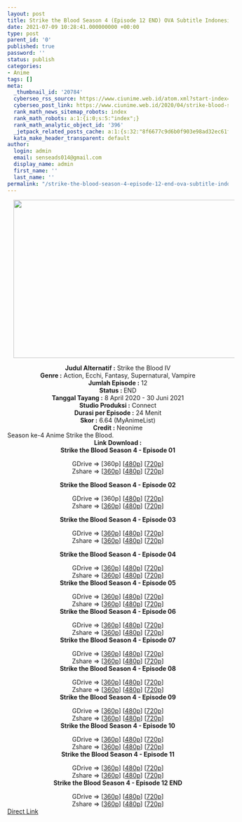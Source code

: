 ```yaml
---
layout: post
title: Strike the Blood Season 4 (Episode 12 END) OVA Subtitle Indonesia
date: 2021-07-09 10:28:41.000000000 +00:00
type: post
parent_id: '0'
published: true
password: ''
status: publish
categories:
- Anime
tags: []
meta:
  _thumbnail_id: '20784'
  cyberseo_rss_source: https://www.ciunime.web.id/atom.xml?start-index=151&max-results=150
  cyberseo_post_link: https://www.ciunime.web.id/2020/04/strike-blood-season-4-ova-subtitle.html
  rank_math_news_sitemap_robots: index
  rank_math_robots: a:1:{i:0;s:5:"index";}
  rank_math_analytic_object_id: '396'
  _jetpack_related_posts_cache: a:1:{s:32:"8f6677c9d6b0f903e98ad32ec61f8deb";a:2:{s:7:"expires";i:1652592992;s:7:"payload";a:3:{i:0;a:1:{s:2:"id";i:25868;}i:1;a:1:{s:2:"id";i:25870;}i:2;a:1:{s:2:"id";i:25872;}}}}
  kata_make_header_transparent: default
author:
  login: admin
  email: senseads014@gmail.com
  display_name: admin
  first_name: ''
  last_name: ''
permalink: "/strike-the-blood-season-4-episode-12-end-ova-subtitle-indonesia/"
---
```

<div class="separator" style="clear: both; text-align: center;"><a href="https://1.bp.blogspot.com/-RC6HYcknfBs/XpM8bezK7xI/AAAAAAAAeFM/c7QYH385SycwWhV3xlUi0brnkwZ9bpXOwCLcBGAsYHQ/s1600/Strike%2Bthe%2BBlood%2BSeason%2B4.jpg" style="margin-left: 1em; margin-right: 1em;"><img border="0" data-original-height="720" data-original-width="1280" height="360" src="{{ site.baseurl }}/assets/2021/07/Strike%2Bthe%2BBlood%2BSeason%2B4.jpg" width="640" /></a></div>
<p>
<div style="text-align: center;"><b>Judul</b><b><b>&nbsp;Alternatif</b>&nbsp;:</b>&nbsp;Strike the Blood IV</div>
<div style="text-align: center;"><b>Genre :</b>&nbsp;Action, Ecchi, Fantasy, Supernatural, Vampire</div>
<div style="text-align: center;"><b>Jumlah Episode :</b>&nbsp;12<br /><b>Status :&nbsp;</b>END<br /><b>Tanggal Tayang :</b>&nbsp;8 April 2020&nbsp;- 30 Juni 2021<br /><b>Studio Produksi :</b>&nbsp;Connect<br /><b>Durasi per Episode :</b>&nbsp;24 Menit</div>
<div style="text-align: center;"><b>Skor :</b>&nbsp;6.64 (MyAnimeList)<br /><b>Credit :</b>&nbsp;Neonime</div>
<div style="text-align: center;"></div>
<div style="text-align: justify;">Season ke-4 Anime Strike the Blood.</div>
<div style="text-align: justify;"></div>
<div style="text-align: justify;"></div>
<div style="text-align: center;"><b>Link Download :</b></div>
<div style="text-align: center;"><b>Strike the Blood Season 4&nbsp;- Episode 01</b></p>
<div style="text-align: center;">GDrive =&gt; [360p] [<a href="https://drive.google.com/uc?export=download&amp;id=1c1-GS0apRuM--r16J40VcoAVbVJykPd2" target="_blank" rel="noopener">480p</a>] [<a href="https://drive.google.com/uc?export=download&amp;id=14J80qinCOjragZWS507bAluRYtnVu3F2" target="_blank" rel="noopener">720p</a>]<br />Zshare =&gt; [<a href="https://www43.zippyshare.com/v/LXG0KRVh/file.html" target="_blank" rel="noopener">360p</a>] [<a href="https://www61.zippyshare.com/v/OTpVEQ82/file.html" target="_blank" rel="noopener">480p</a>] [<a href="https://www36.zippyshare.com/v/RXNtlcd2/file.html" target="_blank" rel="noopener">720p</a>]</p>
<p><b>Strike the Blood Season 4&nbsp;- Episode 02</b></p>
<div style="text-align: center;">GDrive =&gt; [360p] [<a href="https://drive.google.com/uc?export=download&amp;id=1oHHonXXw4EOvvpqf6WEN5r48CMiIAH3g" target="_blank" rel="noopener">480p</a>] [<a href="https://drive.google.com/uc?export=download&amp;id=1G8A6Vmnd2znQfWjRn3TD7SZc9DEJhebk" target="_blank" rel="noopener">720p</a>]<br />Zshare =&gt; [<a href="https://www66.zippyshare.com/v/4u3nURpZ/file.html" target="_blank" rel="noopener">360p</a>] [<a href="https://www91.zippyshare.com/v/ebPxcdHB/file.html" target="_blank" rel="noopener">480p</a>] [<a href="https://www16.zippyshare.com/v/00Hb4tjR/file.html" target="_blank" rel="noopener">720p</a>]</p>
<p><b>Strike the Blood Season 4&nbsp;- Episode 03</b></p>
<div style="text-align: center;">GDrive =&gt; [<a href="https://drive.google.com/uc?export=download&amp;id=1SMONCeICFvp92jVX_XDSNXyVp1KYXcXl" target="_blank" rel="noopener">360p</a>] [<a href="https://drive.google.com/uc?export=download&amp;id=1jrAEtTBPE-iBDnMd9JomsNbb4_Rz-QCo" target="_blank" rel="noopener">480p</a>] [<a href="https://drive.google.com/uc?export=download&amp;id=1d5oo7NHQtE6i2krr7XZEnXIRv7XFG_kk" target="_blank" rel="noopener">720p</a>]<br />Zshare =&gt; [<a href="https://www7.zippyshare.com/v/JARG2sI6/file.html" target="_blank" rel="noopener">360p</a>] [<a href="https://www7.zippyshare.com/v/Ou6W5jkv/file.html" target="_blank" rel="noopener">480p</a>] [<a href="https://www7.zippyshare.com/v/eDIp5rRe/file.html" target="_blank" rel="noopener">720p</a>]</p>
<p><b>Strike the Blood Season 4&nbsp;- Episode 04</b></p>
<div style="text-align: center;">GDrive =&gt; [<a href="https://drive.google.com/uc?export=download&amp;id=1pwQ9kW_pL3nLJUu2qBad9MUBDEKvEdfe" target="_blank" rel="noopener">360p</a>] [<a href="https://drive.google.com/uc?export=download&amp;id=1Y9N0UOGOvfTL6R2rcZ61GCsRUMoaNZw1" target="_blank" rel="noopener">480p</a>] [<a href="https://drive.google.com/uc?export=download&amp;id=1F_cny_01iifKR_4rDRD40EK_Dn1uO1yd" target="_blank" rel="noopener">720p</a>]<br />Zshare =&gt; [<a href="https://www9.zippyshare.com/v/3YqrrBDu/file.html" target="_blank" rel="noopener">360p</a>] [<a href="https://www9.zippyshare.com/v/qxTqpVMG/file.html" target="_blank" rel="noopener">480p</a>] [<a href="https://www9.zippyshare.com/v/wEIwDwCk/file.html" target="_blank" rel="noopener">720p</a>]</div>
<div style="text-align: center;"><b>Strike the Blood Season 4&nbsp;- Episode 05</b></p>
<div>GDrive =&gt; [<a href="https://acefile.co/f/30162714/neonime_stb-iv-05-bd-360p-zip" target="_blank" rel="noopener">360p</a>] [<a href="https://drive.google.com/uc?export=download&amp;id=1euHUInL88wCSl61QT5IC8DqCHX6Cornc" target="_blank" rel="noopener">480p</a>] [<a href="https://drive.google.com/uc?export=download&amp;id=1ht0PmeCmgXvMPBAZi_atqlNUC42cniqY" target="_blank" rel="noopener">720p</a>]<br />Zshare =&gt; [<a href="https://www33.zippyshare.com/v/G8LZRGrC/file.html" target="_blank" rel="noopener">360p</a>] [<a href="https://www60.zippyshare.com/v/0ewysoS7/file.html" target="_blank" rel="noopener">480p</a>] [<a href="https://www109.zippyshare.com/v/pMn54xlx/file.html" target="_blank" rel="noopener">720p</a>]</div>
<div><b>Strike the Blood Season 4&nbsp;- Episode 06</b></p>
<div>GDrive =&gt; [<a href="https://acefile.co/f/30186788/neonime_stb-iv-06-bd-360p-zip" target="_blank" rel="noopener">360p</a>] [<a href="https://drive.google.com/uc?export=download&amp;id=1JOo5OOGv_WzolObpVc-i0HL-EM96nJff" target="_blank" rel="noopener">480p</a>] [<a href="https://drive.google.com/uc?export=download&amp;id=1tWQ9orXtKC_Js7Iy1Sgd9L41mzSHs6_m" target="_blank" rel="noopener">720p</a>]<br />Zshare =&gt; [<a href="https://www114.zippyshare.com/v/kn6CPWeT/file.html" target="_blank" rel="noopener">360p</a>] [<a href="https://www30.zippyshare.com/v/mS6wlAM3/file.html" target="_blank" rel="noopener">480p</a>] [<a href="https://www114.zippyshare.com/v/hxWJLqkw/file.html" target="_blank" rel="noopener">720p</a>]</div>
</div>
<div><b>Strike the Blood Season 4&nbsp;- Episode 07</b></p>
<div>GDrive =&gt; [<a href="https://acefile.co/f/34430656/neonime_stb-iv-07-bd-360p-zip" target="_blank" rel="noopener">360p</a>] [<a href="https://drive.google.com/uc?export=download&amp;id=12_QnpMeTVRfaqqDd34I2YJWJeXYiwltY" target="_blank" rel="noopener">480p</a>] [<a href="https://drive.google.com/uc?export=download&amp;id=1WPoZRtUVSopAyNhj3nF3wljwV4rFq0B6" target="_blank" rel="noopener">720p</a>]<br />Zshare =&gt; [<a href="https://www19.zippyshare.com/v/qulVqvp7/file.html" target="_blank" rel="noopener">360p</a>] [<a href="https://www43.zippyshare.com/v/wB8qSAwf/file.html" target="_blank" rel="noopener">480p</a>] [<a href="https://www107.zippyshare.com/v/GBTOfHv7/file.html" target="_blank" rel="noopener">720p</a>]</div>
</div>
<div><b>Strike the Blood Season 4&nbsp;- Episode 08</b></p>
<div>GDrive =&gt; [<a href="https://acefile.co/f/34435314/neonime_stb-iv-08-bd-360p-zip" target="_blank" rel="noopener">360p</a>] [<a href="https://drive.google.com/uc?export=download&amp;id=1NX6X1wiPKbQ6zvgLKuaJKxiriQJxI8-t" target="_blank" rel="noopener">480p</a>] [<a href="https://drive.google.com/uc?export=download&amp;id=1Bd9UfREr7Y5lBzy5ArKRxkA_jUwc6s3g" target="_blank" rel="noopener">720p</a>]<br />Zshare =&gt; [<a href="https://www9.zippyshare.com/v/95sNmndM/file.html" target="_blank" rel="noopener">360p</a>] [<a href="https://www88.zippyshare.com/v/vlCn2St3/file.html" target="_blank" rel="noopener">480p</a>] [<a href="https://www38.zippyshare.com/v/DD0Lo34n/file.html" target="_blank" rel="noopener">720p</a>]</div>
</div>
<div><b>Strike the Blood Season 4&nbsp;- Episode 09</b></p>
<div>GDrive =&gt; [<a href="https://drive.google.com/uc?export=download&amp;id=1bGs0d3xMX49P7KI3EPEY0BOGlwdQvKGi" target="_blank" rel="noopener">360p</a>] [<a href="https://drive.google.com/uc?export=download&amp;id=1fJk7a6GWVGb-AjoipsRjxnTELYTIGwKr" target="_blank" rel="noopener">480p</a>] [<a href="https://drive.google.com/uc?export=download&amp;id=1-uKZFSnw3E8j9z7AFIanUZyueErvZQN7" target="_blank" rel="noopener">720p</a>]<br />Zshare =&gt; [<a href="https://www41.zippyshare.com/v/sJabDwf8/file.html" target="_blank" rel="noopener">360p</a>] [<a href="https://www41.zippyshare.com/v/iCRseWa1/file.html" target="_blank" rel="noopener">480p</a>] [<a href="https://www41.zippyshare.com/v/456huEGI/file.html" target="_blank" rel="noopener">720p</a>]</div>
</div>
<div><b>Strike the Blood Season 4&nbsp;- Episode 10</b></p>
<div>GDrive =&gt; [<a href="https://acefile.co/f/41982512/neonime_stb-iv-10-bd-360p-zip" target="_blank" rel="noopener">360p</a>] [<a href="https://drive.google.com/uc?export=download&amp;id=1NemmO1l6FoHeu360jlogq1tsX827sc63" target="_blank" rel="noopener">480p</a>] [<a href="https://drive.google.com/uc?export=download&amp;id=1sWfGxemFTf9fnowXxZBnrQLWL_7Les1r" target="_blank" rel="noopener">720p</a>]<br />Zshare =&gt; [<a href="https://mir.cr/RWNUIQK8" target="_blank" rel="noopener">360p</a>] [<a href="https://www102.zippyshare.com/v/gN9937J9/file.html" target="_blank" rel="noopener">480p</a>] [<a href="https://www47.zippyshare.com/v/eUkuCuzL/file.html" target="_blank" rel="noopener">720p</a>]</div>
</div>
<div><b>Strike the Blood Season 4&nbsp;- Episode 11</b></p>
<div>GDrive =&gt; [<a href="https://acefile.co/f/49234442/gatsunime-net-striketb_s4_11_360p-mp4" target="_blank" rel="noopener">360p</a>] [<a href="https://acefile.co/f/49207961/neonime_stb-iv-11-bd-480p-zip" target="_blank" rel="noopener">480p</a>] [<a href="https://acefile.co/f/49207957/neonime_stb-iv-11-bd-720p-zip" target="_blank" rel="noopener">720p</a>]<br />Zshare =&gt; [<a href="https://www37.zippyshare.com/v/gKc1MwYU/file.html" target="_blank" rel="noopener">360p</a>] [<a href="https://www23.zippyshare.com/v/c8q37kfN/file.html" target="_blank" rel="noopener">480p</a>] [<a href="https://www44.zippyshare.com/v/GQUbrKSD/file.html" target="_blank" rel="noopener">720p</a>]</div>
</div>
<div><b>Strike the Blood Season 4&nbsp;- Episode 12 END</b></p>
<div>GDrive =&gt; [<a href="https://acefile.co/f/49234776/gatsunime-net-striketb_s4_12_360p-mp4" target="_blank" rel="noopener">360p</a>] [<a href="https://acefile.co/f/49224606/neonime_stb-iv-12-end-bd-480p-zip" target="_blank" rel="noopener">480p</a>] [<a href="https://acefile.co/f/49224602/neonime_stb-iv-12-end-bd-720p-zip" target="_blank" rel="noopener">720p</a>]<br />Zshare =&gt; [<a href="https://www27.zippyshare.com/v/HdyrEFJ1/file.html" target="_blank" rel="noopener">360p</a>] [<a href="https://www92.zippyshare.com/v/3kTSP4Zi/file.html" target="_blank" rel="noopener">480p</a>] [<a href="https://www64.zippyshare.com/v/rbizmfZZ/file.html" target="_blank" rel="noopener">720p</a>]</div>
</div>
</div>
</div>
</div>
</div>
</div>
<link rel="stylesheet" href="https://cdnjs.cloudflare.com/ajax/libs/font-awesome/4.7.0/css/font-awesome.min.css" />
<div class="divbtn"> <a href="https://handymansurrender.com/fihup8buzv?key=94550f7ce39444073321dde3b8782f97" class="btn"><i class="fa fa-download"></i> Direct Link</a> </div>
